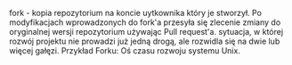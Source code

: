 fork - kopia repozytorium na koncie uytkownika który je stworzył. Po modyfikacjach wprowadzonych do fork'a przesyła się zlecenie zmiany do oryginalnej wersji repozytorium używając Pull request'a.
sytuacja, w której rozwój projektu nie prowadzi już jedną drogą, ale rozwidla się na dwie lub więcej gałęzi. Przykład Forku: Oś czasu rozwoju systemu Unix.
